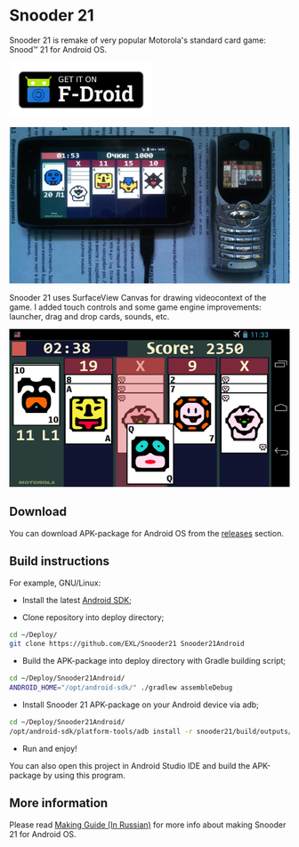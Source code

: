 Snooder 21
==========

Snooder 21 is remake of very popular Motorola's standard card game: Snood™ 21 for Android OS.

[![Get Snooder 21 on F-Droid](images/F-Droid_Get_it_on_Label.png)](https://f-droid.org/packages/ru.exlmoto.snood21/)

![Snooder 21 running on Motorola Droid 4 and Snood™ 21 running on Motorola C350](images/Photo_Snooder_21_Motorola_D4_and_C350.jpg)

Snooder 21 uses SurfaceView Canvas for drawing videocontext of the game. I added touch controls and some game engine improvements: launcher, drag and drop cards, sounds, etc.

![Snooder 21 Android Screen](images/Snooder21_android_screen.png)

## Download

You can download APK-package for Android OS from the [releases](https://github.com/EXL/Snooder21/releases) section.

## Build instructions

For example, GNU/Linux:

* Install the latest [Android SDK](https://developer.android.com/sdk/);

* Clone repository into deploy directory;

```sh
cd ~/Deploy/
git clone https://github.com/EXL/Snooder21 Snooder21Android
```

* Build the APK-package into deploy directory with Gradle building script;

```sh
cd ~/Deploy/Snooder21Android/
ANDROID_HOME="/opt/android-sdk/" ./gradlew assembleDebug
```

* Install Snooder 21 APK-package on your Android device via adb;

```sh
cd ~/Deploy/Snooder21Android/
/opt/android-sdk/platform-tools/adb install -r snooder21/build/outputs/apk/snooder21-debug.apk
```

* Run and enjoy!

You can also open this project in Android Studio IDE and build the APK-package by using this program.

## More information

Please read [Making Guide (In Russian)](http://exlmoto.ru/snooder21-droid) for more info about making Snooder 21 for Android OS.

